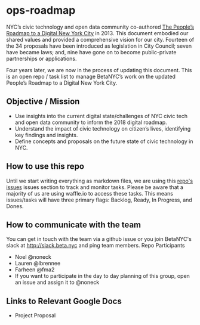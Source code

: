 # ops-roadmap

NYC’s civic technology and open data community co-authored [The People’s Roadmap to a Digital New York City](http://nycroadmap.us/) in 2013. This document embodied our shared values and provided a comprehensive vision for our city. Fourteen of the 34 proposals have been introduced as legislation in City Council; seven have became laws; and, nine have gone on to become public-private partnerships or applications. 

Four years later, we are now in the process of updating this document. This is an open repo / task list to manage BetaNYC’s work on the updated People’s Roadmap to a Digital New York City.

## Objective / Mission

- Use insights into the current digital state/challenges of NYC civic tech and open data community to inform the 2018 digital roadmap.
- Understand the impact of civic technology on citizen’s lives, identifying key findings and insights.
- Define concepts and proposals on the future state of civic technology in NYC.

## How to use this repo
Until we start writing everything as markdown files, we are using this [repo's issues](https://github.com/BetaNYC/ops-roadmap/issues) issues section to track and monitor tasks. Please be aware that a majority of us are using waffle.io to access these tasks. This means issues/tasks will have three primary flags: Backlog, Ready, In Progress, and Dones.

## How to communicate with the team

You can get in touch with the team via a github issue or you join BetaNYC's slack at http://slack.beta.nyc and ping team members.
Repo Participants

- Noel @noneck
- Lauren @lbrennee
- Farheen @fma2
- If you want to participate in the day to day planning of this group, open an issue and assign it to @noneck

## Links to Relevant Google Docs

- Project Proposal

